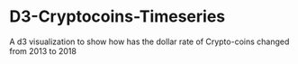 # D3-Cryptocoins-Timeseries
A d3 visualization to show how has the dollar rate of Crypto-coins changed from 2013 to 2018
